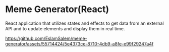 # Meme Generator(React)

React application that utilizes states and effects to get data from an external API and to update elements and display them in real time.



https://github.com/EslamSalem/meme-generator/assets/55714424/5e4373ce-8710-4db9-a8fe-e99f29247a4f


